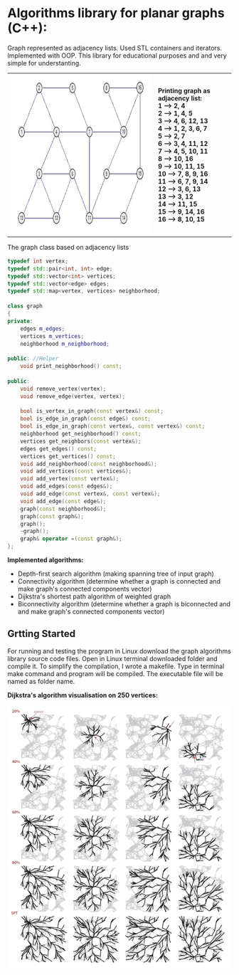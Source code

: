 # Algorithms library for planar graphs (C++):

Graph represented as adjacency lists. Used STL containers and iterators. Implemented with OOP.
This library for educational purposes and and very simple for understanting.

<table style="width:100%">
  <tr>
    <th><img  align="left" width="540" height="360" src="https://github.com/AraKhachatryan/Graph-Algorithms/blob/master/img/Graph.jpg">
    </th>
    <th align="left">
Printing graph as adjacency list: <br/>
 1  -->  2,  4 <br/>
 2  -->  1,  4,  5 <br/>
 3  -->  4,  6, 12, 13 <br/>
 4  -->  1,  2,  3,  6,  7 <br/>
 5  -->  2,  7 <br/>
 6  -->  3,  4, 11, 12 <br/>
 7  -->  4,  5, 10, 11 <br/>
 8  --> 10, 16 <br/>
 9  --> 10, 11, 15 <br/>
10  -->  7,  8,  9, 16 <br/>
11  -->  6,  7,  9, 14 <br/>
12  -->  3,  6, 13 <br/>
13  -->  3, 12 <br/>
14  --> 11, 15 <br/>
15  -->  9, 14, 16 <br/>
16  -->  8, 10, 15 <br/>
    </tr>  
  </tr>
</table>


The graph class based on adjacency lists
```C++
typedef int vertex;
typedef std::pair<int, int> edge;
typedef std::vector<int> vertices;
typedef std::vector<edge> edges;
typedef std::map<vertex, vertices> neighborhood;

class graph 
{
private:
	edges m_edges;
	vertices m_vertices;
	neighborhood m_neighborhood;
        
public: //Helper
	void print_neighborhood() const; 

public:
	void remove_vertex(vertex);
	void remove_edge(vertex, vertex);
	
	bool is_vertex_in_graph(const vertex&) const;
	bool is_edge_in_graph(const edge&) const;
	bool is_edge_in_graph(const vertex&, const vertex&) const;
	neighborhood get_neighborhood() const;
	vertices get_neighbors(const vertex&);
	edges get_edges() const;
	vertices get_vertices() const;
	void add_neighborhood(const neighborhood&);
	void add_vertices(const vertices&);
	void add_vertex(const vertex&);
	void add_edges(const edges&);
	void add_edge(const vertex&, const vertex&);
	void add_edge(const edge&);
	graph(const neighborhood&);
	graph(const graph&);
	graph(); 
	~graph();
	graph& operator =(const graph&);
};
```

**Implemented algorithms:**
 - Depth-first search algorithm (making spanning tree of input graph)
 - Connectivity algorithm (determine whether a graph is connected and make graph's connected components vector)
 - Dijkstra's shortest path algorithm of weighted graph
 - Biconnectivity algorithm (determine whether a graph is biconnected and and make graph's connected components vector)
 
 ## Grtting Started
 For running and testing the program in Linux download the graph algorithms library source code files. Open in Linux terminal downloaded folder and compile it. To simplify the compilation, I wrote a makefile. Type in terminal make command and program will be compiled. The executable file will be named as folder name.
 
**Dijkstra's algorithm visualisation on 250 vertices:**
<p align="left">
  <img src="https://github.com/AraKhachatryan/Graph-Algorithms/blob/master/img/Dijkstra.jpg">
</p>
